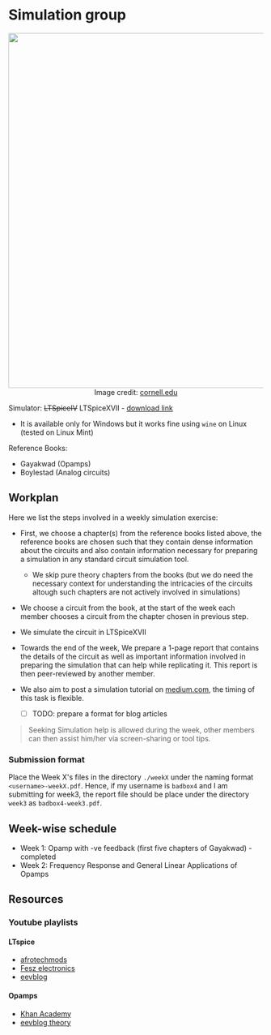 # Simulation group

<p align="center">
  <img src="https://user-images.githubusercontent.com/22986666/129444178-6587decc-9d6e-4308-90fb-eaca528513e1.png" width="700px">
   <br>
  Image credit: <a href="https://people.ece.cornell.edu/land/courses/ece1810/LTspice/">cornell.edu</a>
</p>

Simulator: ~~LTSpiceIV~~ LTSpiceXVII - [download link](https://ltspice.analog.com/software/LTspiceXVII.exe)
   * It is available only for Windows but it works fine using `wine` on Linux (tested on Linux Mint)

Reference Books:
   * Gayakwad (Opamps)
   * Boylestad (Analog circuits)

## Workplan

Here we list the steps involved in a weekly simulation exercise:

* First, we choose a chapter(s) from the reference books listed above, the reference books are chosen such that they contain dense information about the circuits and also contain information necessary for preparing a simulation in any standard circuit simulation tool.
    * We skip pure theory chapters from the books (but we do need the necessary context for understanding the intricacies of the circuits altough such chapters are not actively involved in simulations)
* We choose a circuit from the book, at the start of the week each member chooses a circuit from the chapter chosen in previous step.
* We simulate the circuit in LTSpiceXVII
* Towards the end of the week, We prepare a 1-page report that contains the details of the circuit as well as important information involved in preparing the simulation that can help while replicating it. This report is then peer-reviewed by another member.

* We also aim to post a simulation tutorial on [medium.com](https://medium.com), the timing of this task is flexible.
    * [ ] TODO: prepare a format for blog articles

> Seeking Simulation help is allowed during the week, other members can then assist him/her via screen-sharing or tool tips.

### Submission format

Place the Week X's files in the directory `./weekX` under the naming format `<username>-weekX.pdf`. Hence, if my username is `badbox4` and I am submitting for week3, the report file should be place under the directory `week3` as `badbox4-week3.pdf`.

## Week-wise schedule

* Week 1: Opamp with -ve feedback (first five chapters of Gayakwad) - completed
* Week 2: Frequency Response and General Linear Applications of Opamps

## Resources

### Youtube playlists

#### LTspice

* [afrotechmods](https://www.youtube.com/playlist?list=PLB83D613334919AE6)
* [Fesz electronics](https://www.youtube.com/playlist?list=PLT84nve2j1g_wgGcm0Bv3K4RSl2Jdjsey)
* [eevblog](https://www.youtube.com/watch?v=FEGT5dUpdrc)

#### Opamps

* [Khan Academy](https://www.youtube.com/playlist?list=PLzUN9-WgjT3PcvDFD5cI9COE9E53CrcgA)
* [eevblog theory](https://www.youtube.com/watch?v=7FYHt5XviKc&list=PLvOlSehNtuHu2FviAaZaiyXwN41G4b1Lf)
